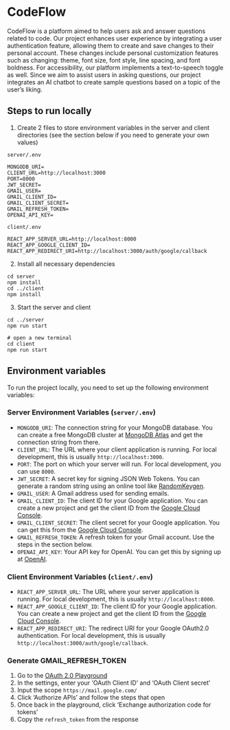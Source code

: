 # CodeFlow
CodeFlow is a platform aimed to help users ask and answer questions related to code. Our project enhances user experience by integrating a user authentication feature, allowing them to create and save changes to their personal account. These changes include personal customization features such as changing: theme, font size, font style, line spacing, and font boldness. For accessibility, our platform implements a text-to-speech toggle as well. Since we aim to assist users in asking questions, our project integrates an AI chatbot to create sample questions based on a topic of the user’s liking.

## Steps to run locally
1. Create 2 files to store environment variables in the server and client directories (see the section below if you need to generate your own values)

`server/.env`
```
MONGODB_URI=
CLIENT_URL=http://localhost:3000
PORT=8000
JWT_SECRET=
GMAIL_USER=
GMAIL_CLIENT_ID=
GMAIL_CLIENT_SECRET=
GMAIL_REFRESH_TOKEN=
OPENAI_API_KEY=
```

`client/.env`
```
REACT_APP_SERVER_URL=http://localhost:8000
REACT_APP_GOOGLE_CLIENT_ID=
REACT_APP_REDIRECT_URI=http://localhost:3000/auth/google/callback
```

2. Install all necessary dependencies
```
cd server
npm install
cd ../client
npm install
```

3. Start the server and client
```
cd ../server
npm run start

# open a new terminal
cd client
npm run start
```

## Environment variables

To run the project locally, you need to set up the following environment variables:

### Server Environment Variables (`server/.env`)

- `MONGODB_URI`: The connection string for your MongoDB database. You can create a free MongoDB cluster at [MongoDB Atlas](https://www.mongodb.com/cloud/atlas) and get the connection string from there.
- `CLIENT_URL`: The URL where your client application is running. For local development, this is usually `http://localhost:3000`.
- `PORT`: The port on which your server will run. For local development, you can use `8000`.
- `JWT_SECRET`: A secret key for signing JSON Web Tokens. You can generate a random string using an online tool like [RandomKeygen](https://randomkeygen.com/).
- `GMAIL_USER`: A Gmail address used for sending emails.
- `GMAIL_CLIENT_ID`: The client ID for your Google application. You can create a new project and get the client ID from the [Google Cloud Console](https://console.cloud.google.com/).
- `GMAIL_CLIENT_SECRET`: The client secret for your Google application. You can get this from the [Google Cloud Console](https://console.cloud.google.com/).
- `GMAIL_REFRESH_TOKEN`: A refresh token for your Gmail account. Use the steps in the section below.
- `OPENAI_API_KEY`: Your API key for OpenAI. You can get this by signing up at [OpenAI](https://www.openai.com/).

### Client Environment Variables (`client/.env`)

- `REACT_APP_SERVER_URL`: The URL where your server application is running. For local development, this is usually `http://localhost:8000`.
- `REACT_APP_GOOGLE_CLIENT_ID`: The client ID for your Google application. You can create a new project and get the client ID from the [Google Cloud Console](https://console.cloud.google.com/).
- `REACT_APP_REDIRECT_URI`: The redirect URI for your Google OAuth2.0 authentication. For local development, this is usually `http://localhost:3000/auth/google/callback`.

### Generate GMAIL_REFRESH_TOKEN
1. Go to the [OAuth 2.0 Playground](https://developers.google.com/oauthplayground)
2. In the settings, enter your ‘OAuth Client ID’ and ‘OAuth Client secret’
3. Input the scope `https://mail.google.com/`
4. Click ‘Authorize APIs’ and follow the steps that open
5. Once back in the playground, click ‘Exchange authorization code for tokens’
6. Copy the `refresh_token` from the response
